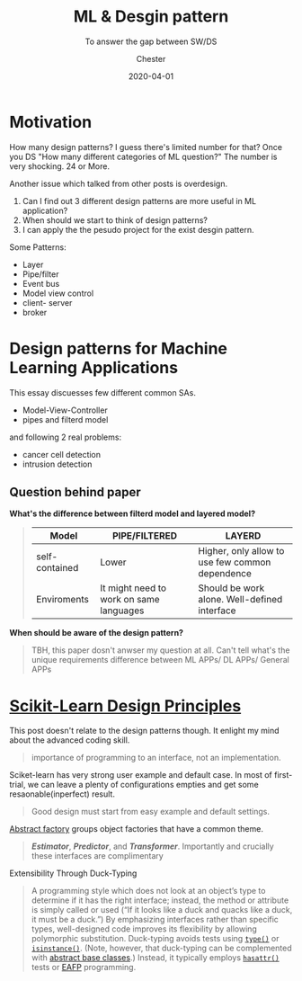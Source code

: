 ﻿---
layout:     post
title:      ML &  Desgin pattern
subtitle:   To answer the gap between SW/DS
date:       2020-04-01
author:    Chester
catalog: true
tags:
	-paper
---
# Motivation
How many design patterns? I guess there's limited number for that? Once you DS "How many different categories of ML question?" The number is very shocking. 24 or More.

Another issue which talked from other posts is  overdesign. 
1. Can I find out 3 different design patterns are more useful in ML application? 
2. When should we start to think of design patterns?
3. I can apply the the pesudo project for the exist desgin pattern. 

Some Patterns:
- Layer
- Pipe/filter
- Event bus
- Model view control 
- client- server
- broker

# Design patterns for Machine Learning Applications

This essay discuesses few different common SAs. 
- Model-View-Controller
- pipes and filterd model

and following 2 real problems:
- cancer cell detection
- intrusion detection


## Question behind paper
**What's the difference between filterd model and layered model?**
> |Model|PIPE/FILTERED|LAYERD|
> |-|-|-|
>|self-contained |Lower |Higher, only allow to use few common dependence|
>|Enviroments|It might need to work on same languages|Should be work alone. Well-defined interface

**When should be aware of the design pattern?**

> TBH, this paper dosn't anwser my question at all. Can't tell what's the unique requirements difference between ML APPs/ DL APPs/ General APPs


# [Scikit-Learn Design Principles](https://towardsdatascience.com/scikit-learn-design-principles-d1371958059b)

This post doesn't relate to the design patterns though. It enlight my mind about the advanced coding skill.
> importance of programming to an interface, not an implementation.

Sciket-learn has very strong user example and default case. In most of first-trial, we can leave a plenty of configurations empties and get some resaonable(inperfect) result.
> Good design must start from easy example and default settings.

[Abstract factory](https://en.wikipedia.org/wiki/Abstract_factory_pattern "Abstract factory pattern") groups object factories that have a common theme.
> **_Estimator_**, **_Predictor_**, and **_Transformer_**. Importantly and crucially these interfaces are complimentary


Extensibility Through Duck-Typing

>A programming style which does not look at an object’s type to determine if it has the right interface; instead, the method or attribute is simply called or used (“If it looks like a duck and quacks like a duck, it must be a duck.”) By emphasizing interfaces rather than specific types, well-designed code improves its flexibility by allowing polymorphic substitution. Duck-typing avoids tests using [`type()`](https://docs.python.org/3/library/functions.html#type "type") or [`isinstance()`](https://docs.python.org/3/library/functions.html#isinstance "isinstance"). (Note, however, that duck-typing can be complemented with [abstract base classes](https://docs.python.org/3/glossary.html#term-abstract-base-class).) Instead, it typically employs [`hasattr()`](https://docs.python.org/3/library/functions.html#hasattr "hasattr") tests or [EAFP](https://docs.python.org/3/glossary.html#term-eafp) programming.

<!--stackedit_data:
eyJoaXN0b3J5IjpbMTQyMjYzMTIwOCwtNDI5OTU2NTMwLDExMj
YwOTM0MjEsLTIwNDQzMjgxMDUsLTE0NDk1MTk0NTcsLTEyNDc0
NDU5MTcsODI4NjQ5ODczLC0yMDE2OTY0ODU0LDIxMjgyNDQyLD
IzNDQ4Nzc4MV19
-->